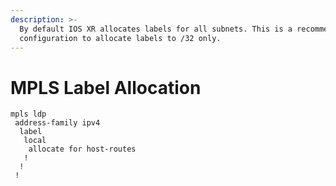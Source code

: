 ```yaml
---
description: >-
  By default IOS XR allocates labels for all subnets. This is a recommended
  configuration to allocate labels to /32 only.
---
```


# MPLS Label Allocation

```text
mpls ldp
 address-family ipv4
  label
   local
    allocate for host-routes
   !
  !
 !
```

